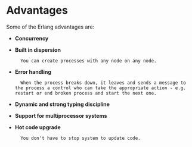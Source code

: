 # Advantages

Some of the Erlang advantages are:

* **Concurrency**

* **Built in dispersion**

        You can create processes with any node on any node.

* **Error handling**

        When the process breaks down, it leaves and sends a message to the process a control who can take the appropriate action - e.g. restart or end broken process and start the next one.

* **Dynamic and strong typing discipline**

* **Support for multiprocessor systems**

* **Hot code upgrade**

        You don't have to stop system to update code.

